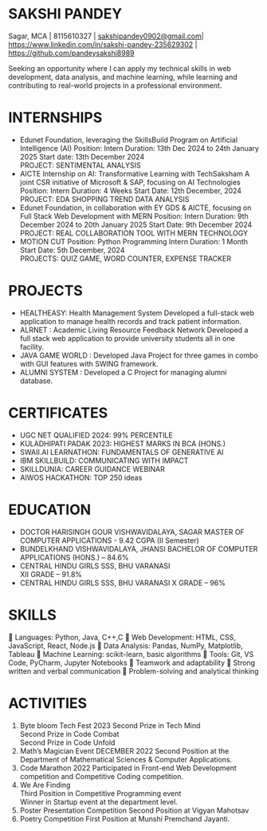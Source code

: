 # SAKSHI PANDEY 
Sagar, MCA | 8115610327 | sakshipandey0902@gmail.com| 
https://www.linkedin.com/in/sakshi-pandey-235629302 |  
https://github.com/pandeysakshi8989 

Seeking an opportunity where I can apply my technical skills in web development, data 
analysis, and machine learning, while learning and contributing to real-world projects in a 
professional environment. 

# INTERNSHIPS 
- Edunet Foundation, leveraging the SkillsBuild Program on Artificial Intelligence (AI) 
Position: Intern Duration: 13th Dec 2024 to 24th January 2025 Start date: 13th 
December 2024  
PROJECT: SENTIMENTAL ANALYSIS 
- AICTE Internship on AI: Transformative Learning with TechSaksham  A joint CSR 
initiative of Microsoft & SAP, focusing on AI Technologies Position: Intern Duration: 4 
Weeks Start Date: 12th December, 2024  
PROJECT: EDA SHOPPING TREND DATA ANALYSIS 
- Edunet Foundation, in collaboration with EY GDS & AICTE, focusing on Full Stack 
Web Development with MERN Position: Intern Duration: 9th December 2024 to 20th 
January 2025 Start Date: 9th December 2024  
PROJECT: REAL COLLABORATION TOOL WITH MERN TECHNOLOGY 
- MOTION CUT Position: Python Programming Intern Duration: 1 Month Start Date: 
5th December, 2024  
PROJECTS: QUIZ GAME, WORD COUNTER, EXPENSE TRACKER 

# PROJECTS 
- HEALTHEASY:  Health Management System 
Developed a full-stack web application to manage health records and track patient information. 
- ALRNET : Academic Living Resource Feedback Network 
Developed a full stack web application to provide university students all in one facility. 
- JAVA GAME WORLD : Developed Java Project for three games in combo with GUI features with SWING framework. 
- ALUMNI SYSTEM : Developed a C Project for managing alumni database. 

# CERTIFICATES 
- UGC NET QUALIFIED 2024: 99% PERCENTILE 
- KULADHIPATI PADAK 2023: HIGHEST MARKS IN BCA (HONS.) 
- SWAII.AI LEARNATHON: FUNDAMENTALS OF GENERATIVE AI 
- IBM SKILLBUILD: COMMUNICATING WITH IMPACT 
- SKILLDUNIA: CAREER GUIDANCE WEBINAR 
- AIWOS HACKATHON: TOP 250 ideas 

# EDUCATION 
- DOCTOR HARISINGH GOUR VISHWAVIDALAYA, SAGAR 
MASTER OF COMPUTER APPLICATIONS - 9.42 CGPA (II Semester) 
- BUNDELKHAND VISHWAVIDALAYA, JHANSI 
BACHELOR OF COMPUTER APPLICATIONS (HONS.) – 84.6%  
- CENTRAL HINDU GIRLS SSS, BHU VARANASI  
XII GRADE – 91.8% 
- CENTRAL HINDU GIRLS SSS, BHU VARANASI 
X GRADE – 96% 

# SKILLS   
 Languages: Python, Java, C++,C 
 Web Development: HTML, CSS, JavaScript, React, Node.js 
 Data Analysis: Pandas, NumPy, Matplotlib, Tableau 
 Machine Learning: scikit-learn, basic algorithms 
 Tools: Git, VS Code, PyCharm, Jupyter Notebooks 
 Teamwork and adaptability 
 Strong written and verbal communication 
 Problem-solving and analytical thinking 

# ACTIVITIES 
1. Byte bloom Tech Fest 2023 
Second Prize in Tech Mind   
Second Prize in Code Combat  
Second Prize in Code Unfold  
2. Math’s Magician Event DECEMBER 2022 
Second Position at the Department of Mathematical Sciences & Computer Applications. 
3. Code Marathon 2022 
Participated in Front-end Web Development competition and Competitive Coding competition. 
4. We Are Finding  
Third Position in Competitive Programming event  
Winner in Startup event at the department level. 
5. Poster Presentation Competition 
Second Position at Vigyan Mahotsav 
6. Poetry Competition 
First Position at Munshi Premchand Jayanti.
